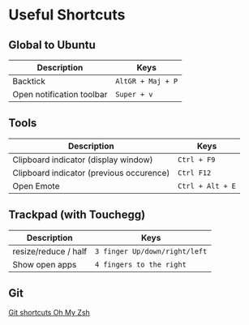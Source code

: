 # Useful Shortcuts

## Global to Ubuntu

| Description | Keys |
| -- | -- |
Backtick | `AltGR + Maj + P`
Open notification toolbar | `Super + v`

## Tools

| Description | Keys |
| -- | -- |
Clipboard indicator (display window) | `Ctrl + F9`
Clipboard indicator (previous occurence) | `Ctrl F12`
Open Emote | `Ctrl + Alt + E`

## Trackpad (with Touchegg)

| Description | Keys |
| -- | -- |
resize/reduce / half | `3 finger Up/down/right/left`
Show open apps | `4 fingers to the right` 

## Git

[Git shortcuts Oh My Zsh](https://kapeli.com/cheat_sheets/Oh-My-Zsh_Git.docset/Contents/Resources/Documents/index)
